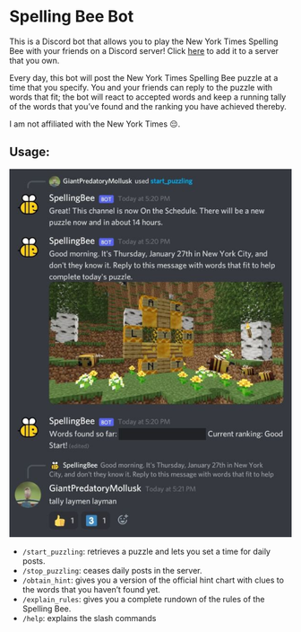 # Spelling Bee Bot

This is a Discord bot that allows you to play the New York Times Spelling Bee with your friends on a Discord server! Click [here](https://discord.com/api/oauth2/authorize?client_id=936097636153425981&permissions=274877958208&scope=applications.commands%20bot) to add it to a server that you own.

Every day, this bot will post the New York Times Spelling Bee puzzle at a time that you specify. You and your friends can reply to the puzzle with words that fit; the bot will react to accepted words and keep a running tally of the words that you’ve found and the ranking you have achieved thereby.

I am not affiliated with the New York Times 😔.

## Usage:

![Someone getting a post from the SpellingBee bot in their server and getting three words right](demo.jpg)

- `/start_puzzling`: retrieves a puzzle and lets you set a time for daily posts.
- `/stop_puzzling`: ceases daily posts in the server.
- `/obtain_hint`: gives you a version of the official hint chart with clues to the words that you haven’t found yet.
- `/explain_rules`: gives you a complete rundown of the rules of the Spelling Bee.
- `/help`: explains the slash commands
